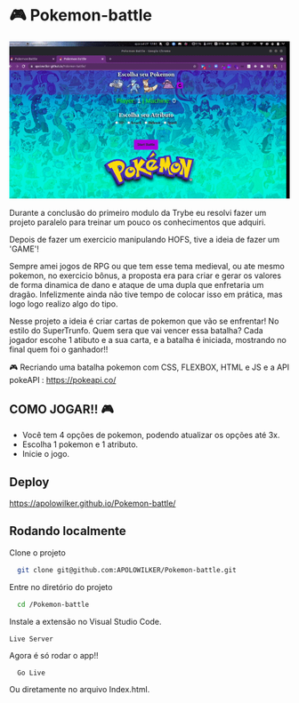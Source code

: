 # 🎮 Pokemon-battle
![alt text](https://github.com/APOLOWILKER/Pokemon-battle/blob/main/ezgif.com-gif-maker.gif)

Durante a conclusão do primeiro modulo da Trybe eu resolvi fazer um projeto paralelo para treinar um pouco os conhecimentos que adquiri.

Depois de fazer um exercicio manipulando HOFS, tive a ideia de fazer um 'GAME'!

Sempre amei jogos de RPG ou que tem esse tema medieval, ou ate mesmo pokemon, no exercicio bônus, a proposta era para criar e gerar os valores de forma dinamica de dano e ataque de uma dupla que enfretaria um dragão.
Infelizmente ainda não tive tempo de colocar isso em prática, mas logo logo realizo algo do tipo.

Nesse projeto a ideia é criar cartas de pokemon que vão se enfrentar! No estilo do SuperTrunfo.
 Quem sera que vai vencer essa batalha?
Cada jogador escohe 1 atibuto e a sua carta, e a batalha é iniciada, mostrando no final quem foi o ganhador!!

🎮 Recriando uma batalha pokemon com CSS, FLEXBOX, HTML e JS e a API pokeAPI :
https://pokeapi.co/
## COMO  JOGAR!! 🎮

* Você tem 4 opções de pokemon, podendo atualizar os opções até 3x.
* Escolha 1 pokemon e 1 atributo.
* Inicie o jogo.
## Deploy
https://apolowilker.github.io/Pokemon-battle/

## Rodando localmente

Clone o projeto 

```bash
  git clone git@github.com:APOLOWILKER/Pokemon-battle.git
```

Entre no diretório do projeto

```bash
  cd /Pokemon-battle
```

Instale a extensão no Visual Studio Code.
```
Live Server
```

Agora é só rodar o app!!

```
  Go Live
```
Ou diretamente no arquivo Index.html.





